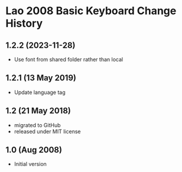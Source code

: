 Lao 2008 Basic Keyboard Change History
=======================

1.2.2 (2023-11-28)
----------------
* Use font from shared folder rather than local

1.2.1 (13 May 2019)
-----------------
* Update language tag

1.2 (21 May 2018)
-----------------
* migrated to GitHub
* released under MIT license

1.0 (Aug 2008)
-----------------
* Initial version
